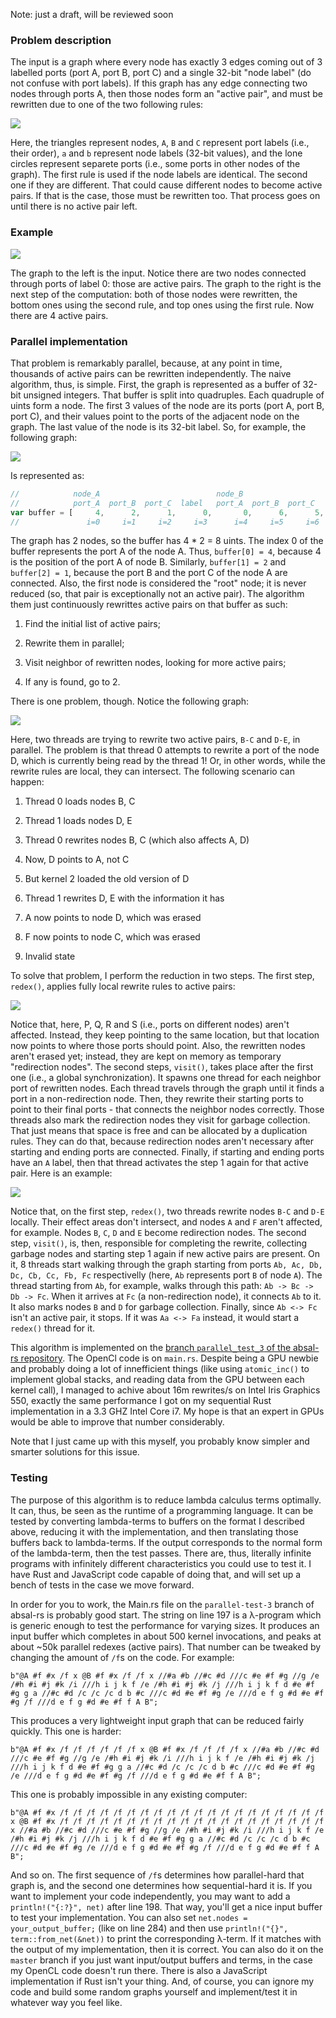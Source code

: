 Note: just a draft, will be reviewed soon

### Problem description

The input is a graph where every node has exactly 3 edges coming out of 3 labelled ports (port A, port B, port C) and a single 32-bit "node label" (do not confuse with port labels). If this graph has any edge connecting two nodes through ports A, then those nodes form an "active pair", and must be rewritten due to one of the two following rules:

![](rewrite_rules_a.JPG)

Here, the triangles represent nodes, `A`, `B` and `C` represent port labels (i.e., their order), `a` and `b` represent node labels (32-bit values), and the lone circles represent separete ports (i.e., some ports in other nodes of the graph). The first rule is used if the node labels are identical. The second one if they are different. That could cause different nodes to become active pairs. If that is the case, those must be rewritten too. That process goes on until there is no active pair left. 

### Example

![](full_example.JPG)

The graph to the left is the input. Notice there are two nodes connected through ports of label 0: those are active pairs. The graph to the right is the next step of the computation: both of those nodes were rewritten, the bottom ones using the second rule, and top ones using the first rule. Now there are 4 active pairs.

### Parallel implementation

That problem is remarkably parallel, because, at any point in time, thousands of active pairs can be rewritten independently. The naive algorithm, thus, is simple. First, the graph is represented as a buffer of 32-bit unsigned integers. That buffer is split into quadruples. Each quadruple of uints form a node. The first 3 values of the node are its ports (port A, port B, port C), and their values point to the ports of the adjacent node on the graph. The last value of the node is its 32-bit label. So, for example, the following graph:

![](simple_example.JPG)

Is represented as:

```javascript
//            node_A                          node_B 
//            port_A  port_B  port_C  label   port_A  port_B  port_C    label   
var buffer = [     4,      2,      1,      0,       0,      6,      5,      1]
//               i=0     i=1     i=2     i=3      i=4     i=5     i=6     i=7
```

The graph has 2 nodes, so the buffer has 4 * 2 = 8 uints. The index 0 of the buffer represents the port A of the node A. Thus, `buffer[0] = 4`, because 4 is the position of the port A of node B. Similarly, `buffer[1] = 2` and `buffer[2] = 1`, because the port B and the port C of the node A are connected. Also, the first node is considered the "root" node; it is never reduced (so, that pair is exceptionally not an active pair). The algorithm them just continuously rewrittes active pairs on that buffer as such:

1. Find the initial list of active pairs;

2. Rewrite them in parallel;

3. Visit neighbor of rewritten nodes, looking for more active pairs;

4. If any is found, go to 2.

There is one problem, though. Notice the following graph:

![](problem.JPG)

Here, two threads are trying to rewrite two active pairs, `B-C` and `D-E`, in parallel. The problem is that thread 0 attempts to rewrite a port of the node D, which is currently being read by the thread 1! Or, in other words, while the rewrite rules are local, they can intersect. The following scenario can happen:

1. Thread 0 loads nodes B, C

2. Thread 1 loads nodes D, E

3. Thread 0 rewrites nodes B, C (which also affects A, D)

4. Now, D points to A, not C

5. But kernel 2 loaded the old version of D

6. Thread 1 rewrites D, E with the information it has

7. A now points to node D, which was erased

8. F now points to node C, which was erased

9. Invalid state

To solve that problem, I perform the reduction in two steps. The first step, `redex()`, applies fully local rewrite rules to active pairs:

![](local_rewrites.PNG)

Notice that, here, P, Q, R and S (i.e., ports on different nodes) aren't affected. Instead, they keep pointing to the same location, but that location now points to where those ports should point. Also, the rewritten nodes aren't erased yet; instead, they are kept on memory as temporary "redirection nodes". The second steps, `visit()`, takes place after the first one (i.e., a global synchronization). It spawns one thread for each neighbor port of rewritten nodes. Each thread travels through the graph until it finds a port in a non-redirection node. Then, they rewrite their starting ports to point to their final ports - that connects the neighbor nodes correctly. Those threads also mark the redirection nodes they visit for garbage collection. That just means that space is free and can be allocated by a duplication rules. They can do that, because redirection nodes aren't necessary after starting and ending ports are connected. Finally, if starting and ending ports have an `A` label, then that thread activates the step 1 again for that active pair. Here is an example:

![](local_rewrites_ex.JPG)

Notice that, on the first step, `redex()`, two threads rewrite nodes `B-C` and `D-E` locally. Their effect areas don't intersect, and nodes `A` and `F` aren't affected, for example. Nodes `B`, `C`, `D` and `E` become redirection nodes. The second step, `visit()`, is, then, responsible for completing the rewrite, collecting garbage nodes and starting step 1 again if new active pairs are present. On it, 8 threads start walking through the graph starting from ports `Ab, Ac, Db, Dc, Cb, Cc, Fb, Fc` respectivelly (here, `Ab` represents port `B` of node `A`). The thread starting from `Ab`, for example, walks through this path: `Ab -> Bc -> Db -> Fc`. When it arrives at `Fc` (a non-redirection node), it connects `Ab` to it. It also marks nodes `B` and `D` for garbage collection. Finally, since `Ab <-> Fc` isn't an active pair, it stops. If it was `Aa <-> Fa` instead, it would start a `redex()` thread for it.

This algorithm is implemented on the [branch `parallel_test_3` of the absal-rs repository](https://github.com/moon-project/absal-rs/tree/parallel-test-3). The OpenCl code is on `main.rs`. Despite being a GPU newbie and probably doing a lot of innefficient things (like using `atomic_inc()` to implement global stacks, and reading data from the GPU between each kernel call), I managed to achive about 16m rewrites/s on Intel Iris Graphics 550, exactly the same performance I got on my sequential Rust implementation in a 3.3 GHZ Intel Core i7. My hope is that an expert in GPUs would be able to improve that number considerably.

Note that I just came up with this myself, you probably know simpler and smarter solutions for this issue.

### Testing

The purpose of this algorithm is to reduce lambda calculus terms optimally. It can, thus, be seen as the runtime of a programming language. It can be tested by converting lambda-terms to buffers on the format I described above, reducing it with the implementation, and then translating those buffers back to lambda-terms. If the output corresponds to the normal form of the lambda-term, then the test passes. There are, thus, literally infinite programs with infinitely different characteristics you could use to test it. I have Rust and JavaScript code capable of doing that, and will set up a bench of tests in the case we move forward. 

In order for you to work, the Main.rs file on the `parallel-test-3` branch of absal-rs is probably good start. The string on line 197 is a λ-program which is generic enough to test the performance for varying sizes. It produces an input buffer which completes in about 500 kernel invocations, and peaks at about ~50k parallel redexes (active pairs). That number can be tweaked by changing the amount of `/f`s on the code. For example:

```
b"@A #f #x /f x @B #f #x /f /f x //#a #b //#c #d ///c #e #f #g //g /e /#h #i #j #k /i ///h i j k f /e /#h #i #j #k /j ///h i j k f d #e #f #g g a //#c #d /c /c /c d b #c ///c #d #e #f #g /e ///d e f g #d #e #f #g /f ///d e f g #d #e #f f A B";
```

This produces a very lightweight input graph that can be reduced fairly quickly. This one is harder:

```
b"@A #f #x /f /f /f /f /f /f x @B #f #x /f /f /f /f x //#a #b //#c #d ///c #e #f #g //g /e /#h #i #j #k /i ///h i j k f /e /#h #i #j #k /j ///h i j k f d #e #f #g g a //#c #d /c /c /c d b #c ///c #d #e #f #g /e ///d e f g #d #e #f #g /f ///d e f g #d #e #f f A B";
```

This one is probably impossible in any existing computer:

```
b"@A #f #x /f /f /f /f /f /f /f /f /f /f /f /f /f /f /f /f /f /f /f /f x @B #f #x /f /f /f /f /f /f /f /f /f /f /f /f /f /f /f /f /f /f /f /f x //#a #b //#c #d ///c #e #f #g //g /e /#h #i #j #k /i ///h i j k f /e /#h #i #j #k /j ///h i j k f d #e #f #g g a //#c #d /c /c /c d b #c ///c #d #e #f #g /e ///d e f g #d #e #f #g /f ///d e f g #d #e #f f A B";
```

And so on. The first sequence of `/f`s determines how parallel-hard that graph is, and the second one determines how sequential-hard it is. If you want to implement your code independently, you may want to add a `println!("{:?}", net)`  after line 198. That way, you'll get a nice input buffer to test your implementation. You can also set `net.nodes = your_output_buffer;` (like on line 284) and then use `println!("{}", term::from_net(&net))` to print the corresponding λ-term. If it matches with the output of my implementation, then it is correct. You can also do it on the `master` branch if you just want input/output buffers and terms, in the case my OpenCL code doesn't run there. There is also a JavaScript implementation if Rust isn't your thing. And, of course, you can ignore my code and build some random graphs yourself and implement/test it in whatever way you feel like.









